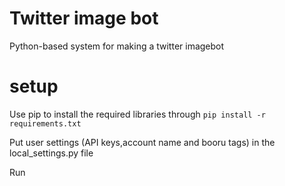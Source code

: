 # Twitter image bot
Python-based system for making a twitter imagebot

setup
=====

Use pip to install the required libraries through
        ```
        pip install -r requirements.txt
        ```


Put user settings (API keys,account name and booru tags) in the local_settings.py file

Run
